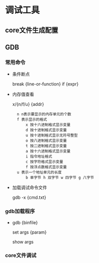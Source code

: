 # 调试工具
## core文件生成配置


## GDB

### 常用命令
* 条件断点

    break {line-or-function} if {expr}

* 内存值查看

    x/{n/f/u}   {addr}

        n n表示要显示的内存单元的个数
        f 表示显示的格式
            x 按十六进制格式显示变量
            d 按十进制格式显示变量
            u 按十进制格式显示无符号整型
            o 按八进制格式显示变量
            t 按二进制格式显示变量
            a 按十六进制格式显示变量
            i 指令地址格式
            c 按字符格式显示变量
            f 按浮点数格式显示变量
        u 表示一个地址单元的长度
            b 单字节 h 双字节 w 四字节 g 八字节

* 加载调试命令文件

    gdb -x {cmd.txt}

### gdb加载程序
* gdb {binfile}

    set args {param}

    show args

### core文件调试



